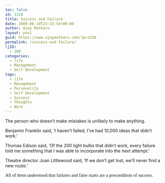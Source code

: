 ```yaml
---
toc: false
id: 1328
title: Success and Failure
date: 2009-06-19T23:33:54+00:00
author: Ajay Matharu
layout: post
guid: https://www.ajaymatharu.com/?p=1328
permalink: /success-and-failure/
ljID:
  - 260
categories:
  - life
  - Management
  - Self Development
tags:
  - life
  - Management
  - Personality
  - Self Development
  - Success
  - Thoughts
  - Work
---
```

<p class="MsoNormal">
  The person who doesn’t make mistakes is unlikely to make anything.
</p>

<p class="MsoNormal">
  Benjamin Franklin said, ‘I haven’t failed, I’ve had 10,000 ideas that didn’t work.’
</p>

<p class="MsoNormal">
  Thomas Edison said, ‘Of the 200 light bulbs that didn’t work, every failure told me something that I was able to incorporate into the next attempt.’
</p>

<p class="MsoNormal">
  Theatre director Joan Littlewood said, ‘If we don’t get lost, we’ll never find a new route.’
</p>

<span style="font-size: 11pt; line-height: 115%; font-family: &quot;Calibri&quot;,&quot;sans-serif&quot;;">All of them understood that failures and false starts are a precondition of success. </span>
